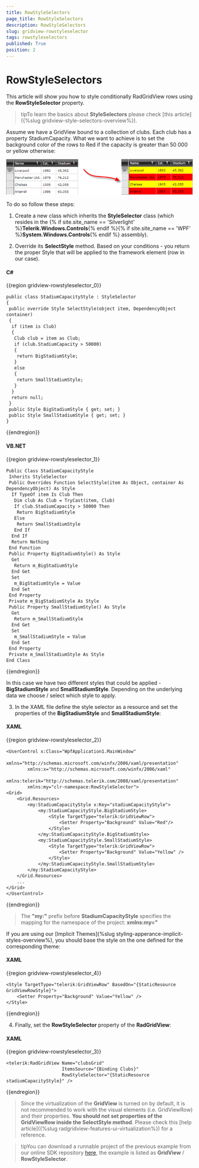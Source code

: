 ```yaml
---
title: RowStyleSelectors
page_title: RowStyleSelectors
description: RowStyleSelectors
slug: gridview-rowstyleselector
tags: rowstyleselectors
published: True
position: 2
---
```


# RowStyleSelectors

This article will show you how to style conditionally RadGridView rows using the __RowStyleSelector__ property.
		
>tipTo learn the basics about __StyleSelectors__ please check [this article]({%slug gridview-style-selectors-overview%}).
		  
Assume we have a GridView bound to a collection of clubs. Each club has a property StadiumCapacity. What we want to achieve is to set the background color of the rows to Red if the capacity is greater than 50 000 or yellow otherwise:
		
![](images/gridview_rowstyleselector.png)

To do so follow these steps:

1. Create a new class which inherits the __StyleSelector__ class (which resides in the 
 {% if site.site_name == 'Silverlight' %}__Telerik.Windows.Controls__{% endif %}{% if site.site_name == 'WPF' %}__System.Windows.Controls__{% endif %} assembly).

2. Override its __SelectStyle__ method. Based on your conditions - you return the proper Style that will be applied to the framework element (row in our case).

#### __C#__

{{region gridview-rowstyleselector_0}}

	public class StadiumCapacityStyle : StyleSelector
	{
	 public override Style SelectStyle(object item, DependencyObject container)
	 {
	  if (item is Club)
	  {
	   Club club = item as Club;
	   if (club.StadiumCapacity > 50000)
	   {
	    return BigStadiumStyle;
	   }
	   else
	   {
	    return SmallStadiumStyle;
	   }
	  }
	  return null;
	 }
	 public Style BigStadiumStyle { get; set; }
	 public Style SmallStadiumStyle { get; set; }
	}
{{endregion}}

#### __VB.NET__

{{region gridview-rowstyleselector_1}}

	Public Class StadiumCapacityStyle
	 Inherits StyleSelector
	 Public Overrides Function SelectStyle(item As Object, container As DependencyObject) As Style
	  If TypeOf item Is Club Then
	   Dim club As Club = TryCast(item, Club)
	   If club.StadiumCapacity > 50000 Then
	    Return BigStadiumStyle
	   Else
	    Return SmallStadiumStyle
	   End If
	  End If
	  Return Nothing
	 End Function
	 Public Property BigStadiumStyle() As Style
	  Get
	   Return m_BigStadiumStyle
	  End Get
	  Set
	   m_BigStadiumStyle = Value
	  End Set
	 End Property
	 Private m_BigStadiumStyle As Style
	 Public Property SmallStadiumStyle() As Style
	  Get
	   Return m_SmallStadiumStyle
	  End Get
	  Set
	   m_SmallStadiumStyle = Value
	  End Set
	 End Property
	 Private m_SmallStadiumStyle As Style
	End Class
{{endregion}}

In this case we have two different styles that could be applied - __BigStadiumStyle__ and __SmallStadiumStyle__. Depending on the underlying data we choose / select which style to apply.

3. In the XAML file define the style selector as a resource and set the properties of the __BigStadiumStyle__ and __SmallStadiumStyle__:

#### __XAML__

{{region gridview-rowstyleselector_2}}

	<UserControl x:Class="WpfApplication1.MainWindow"
	        xmlns="http://schemas.microsoft.com/winfx/2006/xaml/presentation"
	        xmlns:x="http://schemas.microsoft.com/winfx/2006/xaml"
	        xmlns:telerik="http://schemas.telerik.com/2008/xaml/presentation"
	        xmlns:my="clr-namespace:RowStyleSelector">
	<Grid>
		<Grid.Resources>
			<my:StadiumCapacityStyle x:Key="stadiumCapacityStyle">
				<my:StadiumCapacityStyle.BigStadiumStyle>
					<Style TargetType="telerik:GridViewRow">
						<Setter Property="Background" Value="Red"/>
					</Style>
				</my:StadiumCapacityStyle.BigStadiumStyle>
				<my:StadiumCapacityStyle.SmallStadiumStyle>
					<Style TargetType="telerik:GridViewRow">
						<Setter Property="Background" Value="Yellow" />
					</Style>
				</my:StadiumCapacityStyle.SmallStadiumStyle>
			</my:StadiumCapacityStyle>
		</Grid.Resources>
		...
	</Grid>
	</UserControl>
{{endregion}}

>The __"my:"__ prefix before __StadiumCapacityStyle__ specifies the mapping for the namespace of the project: __xmlns:my="__

If you are using our [Implicit Themes](%slug styling-apperance-implicit-styles-overview%), you should base the style on the one defined for the corresponding theme:

#### __XAML__

{{region gridview-rowstyleselector_4}}

    <Style TargetType="telerik:GridViewRow" BasedOn="{StaticResource GridViewRowStyle}">
    	<Setter Property="Background" Value="Yellow" />
    </Style>
{{endregion}}

4. Finally, set the __RowStyleSelector__ property of the __RadGridView__:

#### __XAML__

{{region gridview-rowstyleselector_3}}

	<telerik:RadGridView Name="clubsGrid" 
	                     ItemsSource="{Binding Clubs}"
	                     RowStyleSelector="{StaticResource stadiumCapacityStyle}" />
{{endregion}}

>Since the virtualization of the __GridView__ is turned on by default, it is not recommended to work with the visual elements (i.e. GridViewRow) and their properties. __You should not set properties of the GridViewRow inside the SelectStyle method__. Please check this [help article]({%slug radgridview-features-ui-virtualization%}) for a reference.
		 
>tipYou can download a runnable project of the previous example from our online SDK repository [here](https://github.com/telerik/xaml-sdk/), the example is listed as __GridView__ / __RowStyleSelector__.
          

